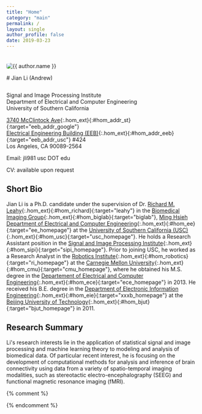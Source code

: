 ```yaml
---
title: "Home"
category: "main"
permalink: /
layout: single
author_profile: false
date: 2019-03-23
---
```



<div class="pull-right" style="margin-top:2.5em; margin-bottom:0em; margin-right:2em">
    <img src="{{ "Andrew_S9.jpg" | prepend: "/images/" | prepend: base_path }}" class="author__avatar__2" style="border-radius:20%;" alt="{{ author.name }}">
</div>

<div style="margin-top:1em;"> </div>
# Jian Li (Andrew)
<div style="margin-top:2em;"> </div>

Signal and Image Processing Institute  
Department of Electrical and Computer Engineering  
University of Southern California

[3740 McClintock Ave](https://www.google.com/maps/place/3740+McClintock+Ave,+Los+Angeles,+CA+90089/@34.0197322,-118.2923055,17z/data=!4m5!3m4!1s0x80c2c7fc82ea93e5:0xdf2fc63576212881!8m2!3d34.0197278!4d-118.2901168){:.hom_ext}{:#hom_addr_st}{:target="eeb_addr_google"}  
[Electrical Engineering Building (EEB)](http://web-app.usc.edu/maps/?id=117){:.hom_ext}{:#hom_addr_eeb}{:target="eeb_addr_usc"} #424  
Los Angeles, CA 90089-2564

<i class="fa fa-envelope-o" aria-hidden="true"></i> Email: jli981 <i class="fa fa-at" aria-hidden="true"></i> usc DOT edu

CV: available upon request

## Short Bio

Jian Li is a Ph.D. candidate under the supervision of Dr. [Richard M. Leahy](https://viterbi.usc.edu/directory/faculty/Leahy/Richard){:.hom_ext}{:#hom_richard}{:target="leahy"} in the [Biomedical Imaging Group](http://neuroimage.usc.edu/neuro){:.hom_ext}{:#hom_biglab}{:target="biglab"}, [Ming Hsieh Department of Electrical and Computer Engineering](https://minghsiehee.usc.edu){:.hom_ext}{:#hom_ee}{:target="ee_homepage"} at the [University of Southern California (USC)](www.usc.edu){:.hom_ext}{:#hom_usc}{:target="usc_homepage"}. He holds a Research Assistant position in the [Signal and Image Processing Institute](https://minghsiehee.usc.edu/groups-and-institutes/sipi/){:.hom_ext}{:#hom_sipi}{:target="sipi_homepage"}. Prior to joining USC, he worked as a Research Analyst in the [Robotics Institute](https://www.ri.cmu.edu){:.hom_ext}{:#hom_robotics}{:target="ri_homepage"} at the [Carnegie Mellon University](http://www.cmu.edu){:.hom_ext}{:#hom_cmu}{:target="cmu_homepage"}, where he obtained his M.S. degree in the [Departement of Electrical and Computer Engineering](https://www.ece.cmu.edu/){:.hom_ext}{:#hom_ece}{:target="ece_homepage"} in 2013. He received his B.E. degree in the [Department of Electronic Information Engineering](http://xxxb.bjut.edu.cn/index.html){:.hom_ext}{:#hom_eie}{:target="xxxb_homepage"} at the [Beijing University of Technology](http://english.bjut.edu.cn/){:.hom_ext}{:#hom_bjut}{:target="bjut_homepage"} in 2011.


## Research Summary
Li's research interests lie in the application of statistical signal and image processing and machine learning theory to modeling and analysis of biomedical data. Of particular recent interest, he is focusing on the development of computational methods for analysis and inference of brain connectivity using data from a variety of spatio-temporal imaging modalities, such as stereotactic electro-encephalography (SEEG) and functional magnetic resonance imaging (fMRI).


{% comment %}

{% endcomment %}
